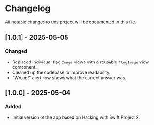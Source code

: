 # Changelog

All notable changes to this project will be documented in this file.

## [1.0.1] - 2025-05-05
### Changed
- Replaced individual flag `Image` views with a reusable `FlagImage` view component.
- Cleaned up the codebase to improve readability.
- "Wrong!" alert now shows what the correct answer was.

## [1.0.0] - 2025-05-04
### Added
- Initial version of the app based on Hacking with Swift Project 2.


